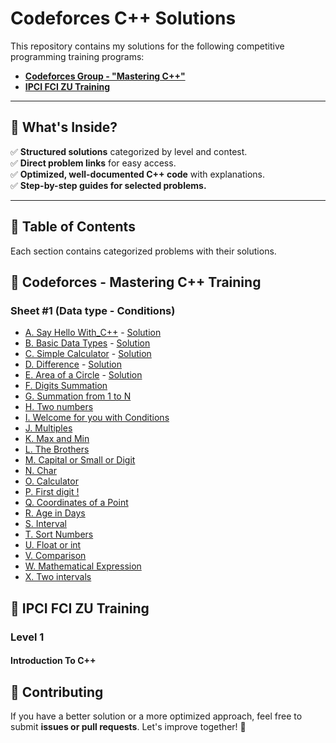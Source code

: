 # Codeforces C++ Solutions

This repository contains my solutions for the following competitive programming training programs:
- **[Codeforces Group - "Mastering C++"](https://codeforces.com/group/MWSDmqGsZm/contests)**
- **[IPCI FCI ZU Training](https://trello.com/b/RrXeJuOU/ipci-fci-zu-training)**

---

## 📌 What's Inside?
✅ **Structured solutions** categorized by level and contest.  
✅ **Direct problem links** for easy access.  
✅ **Optimized, well-documented C++ code** with explanations.  
✅ **Step-by-step guides for selected problems.**  

---

## 📂 Table of Contents
Each section contains categorized problems with their solutions.

## 🔹 Codeforces - Mastering C++ Training
### Sheet #1 (Data type - Conditions)
* [A. Say Hello With_C++](https://codeforces.com/group/MWSDmqGsZm/contest/219158/problem/A) - [Solution](https://github.com/basmasalim/CPP_Problems/blob/a2d33503b3986d8d0665a70a9c979c466f821ffb/Level-1/1-Introduction_To_C%2B%2B/ICPC_Assiut_University_Community/Sheet-1(Data%20type-Conditions)/A.%20Say%20Hello%20With_C%2B%2B/main.cpp)
* [B. Basic Data Types](https://codeforces.com/group/MWSDmqGsZm/contest/219158/problem/B) - [Solution](https://github.com/basmasalim/CPP_Problems/blob/1ec065e8566105d1499782c8caaebd9011462429/Level-1/1-Introduction_To_C%2B%2B/ICPC_Assiut_University_Community/Sheet-1(Data%20type-Conditions)/B.%20Basic%20Data%20Types/main.cpp)
* [C. Simple Calculator](https://codeforces.com/group/MWSDmqGsZm/contest/219158/problem/C) - [Solution](https://github.com/basmasalim/CPP_Problems/blob/1ec065e8566105d1499782c8caaebd9011462429/Level-1/1-Introduction_To_C%2B%2B/ICPC_Assiut_University_Community/Sheet-1(Data%20type-Conditions)/C.%20Simple%20Calculator/main.cpp)
* [D. Difference](https://codeforces.com/group/MWSDmqGsZm/contest/219158/problem/D) - [Solution](https://github.com/basmasalim/CPP_Problems/blob/1ec065e8566105d1499782c8caaebd9011462429/Level-1/1-Introduction_To_C%2B%2B/ICPC_Assiut_University_Community/Sheet-1(Data%20type-Conditions)/D.%20Difference/main.cpp)
* [E. Area of a Circle](https://codeforces.com/group/MWSDmqGsZm/contest/219158/problem/E) - [Solution](https://github.com/basmasalim/CPP_Problems/blob/1ec065e8566105d1499782c8caaebd9011462429/Level-1/1-Introduction_To_C%2B%2B/ICPC_Assiut_University_Community/Sheet-1(Data%20type-Conditions)/E.%20Area%20of%20a%20Circle/main.cpp)
* [F. Digits Summation](https://codeforces.com/group/MWSDmqGsZm/contest/219158/problem/F) 
* [G. Summation from 1 to N](https://codeforces.com/group/MWSDmqGsZm/contest/219158/problem/G) 
* [H. Two numbers](https://codeforces.com/group/MWSDmqGsZm/contest/219158/problem/H) 
* [I. Welcome for you with Conditions](https://codeforces.com/group/MWSDmqGsZm/contest/219158/problem/I) 
* [J. Multiples](https://codeforces.com/group/MWSDmqGsZm/contest/219158/problem/J) 
* [K. Max and Min](https://codeforces.com/group/MWSDmqGsZm/contest/219158/problem/K) 
* [L. The Brothers](https://codeforces.com/group/MWSDmqGsZm/contest/219158/problem/L) 
* [M. Capital or Small or Digit](https://codeforces.com/group/MWSDmqGsZm/contest/219158/problem/M) 
* [N. Char]() 
* [O. Calculator](https://codeforces.com/group/MWSDmqGsZm/contest/219158/problem/O) 
* [P. First digit !](https://codeforces.com/group/MWSDmqGsZm/contest/219158/problem/P) 
* [Q. Coordinates of a Point](https://codeforces.com/group/MWSDmqGsZm/contest/219158/problem/Q) 
* [R. Age in Days](https://codeforces.com/group/MWSDmqGsZm/contest/219158/problem/R) 
* [S. Interval](https://codeforces.com/group/MWSDmqGsZm/contest/219158/problem/S) 
* [T. Sort Numbers](https://codeforces.com/group/MWSDmqGsZm/contest/219158/problem/T) 
* [U. Float or int](https://codeforces.com/group/MWSDmqGsZm/contest/219158/problem/U)
* [V. Comparison](https://codeforces.com/group/MWSDmqGsZm/contest/219158/problem/V)
* [W. Mathematical Expression](https://codeforces.com/group/MWSDmqGsZm/contest/219158/problem/W)
* [X. Two intervals](https://codeforces.com/group/MWSDmqGsZm/contest/219158/problem/X)


## 🔹 IPCI FCI ZU Training
### Level 1
#### Introduction To C++



## 🤝 Contributing
If you have a better solution or a more optimized approach, feel free to submit **issues or pull requests**. Let's improve together! 🚀  
